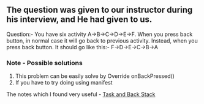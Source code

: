 ## The question was given to our instructor during his interview, and He had given to us.

Question:- You have six activity A->B->C->D->E->F. When you press back button, in normal case it will go back to previous activity. Instead, when you press back button.
It should go like this:-
                        F->D->E->C->B->A
                        
### Note - Possible solutions

1. This problem can be easily solve by Override onBackPressed()
2. If you have to try doing using manifest

The notes which I found very useful - [Task and Back Stack](https://www.slideshare.net/RanNachmany/manipulating-android-tasks-and-back-stack)

